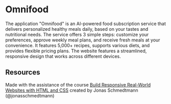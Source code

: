 # Omnifood

The application "Omnifood" is an AI-powered food subscription service that delivers personalized healthy meals daily, based on your tastes and nutritional needs. The service offers 3 simple steps: customize your preferences, approve weekly meal plans, and receive fresh meals at your convenience. It features 5,000+ recipes, supports various diets, and provides flexible pricing plans. The website features a streamlined, responsive design that works across different devices.

## Resources

Made with the assistance of the course [Build Responsive Real-World Websites with HTML and CSS](https://www.udemy.com/course/design-and-develop-a-killer-website-with-html5-and-css3) created by Jonas Schmedtmann (@jonasschmedtmann)
